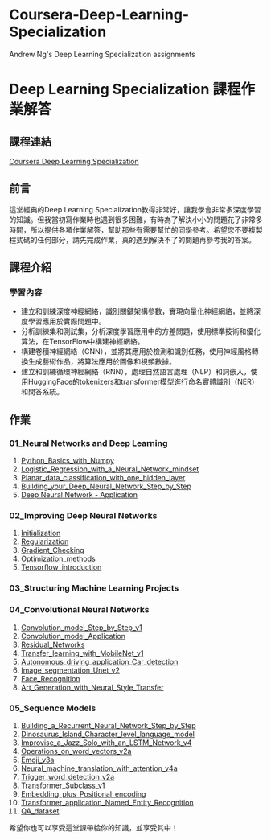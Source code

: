 # Coursera-Deep-Learning-Specialization
Andrew Ng's Deep Learning Specialization assignments 

# Deep Learning Specialization 課程作業解答

## 課程連結
[Coursera Deep Learning Specialization](https://www.coursera.org/specializations/deep-learning)

## 前言
這堂經典的Deep Learning Specialization教得非常好，讓我學會非常多深度學習的知識。但我當初寫作業時也遇到很多困難，有時為了解決小小的問題花了非常多時間，所以提供各項作業解答，幫助那些有需要幫忙的同學參考。希望您不要複製程式碼的任何部分，請先完成作業，真的遇到解決不了的問題再參考我的答案。

## 課程介紹
### 學習內容
- 建立和訓練深度神經網絡，識別關鍵架構參數，實現向量化神經網絡，並將深度學習應用於實際問題中。
- 分析訓練集和測試集，分析深度學習應用中的方差問題，使用標準技術和優化算法，在TensorFlow中構建神經網絡。
- 構建卷積神經網絡（CNN），並將其應用於檢測和識別任務，使用神經風格轉換生成藝術作品，將算法應用於圖像和視頻數據。
- 建立和訓練循環神經網絡（RNN），處理自然語言處理（NLP）和詞嵌入，使用HuggingFace的tokenizers和transformer模型進行命名實體識別（NER）和問答系統。

## 作業
### 01_Neural Networks and Deep Learning
1. [Python_Basics_with_Numpy](https://github.com/kevin89224/Coursera-Deep-Learning-Specialization/blob/main/01_Neural%20Networks%20and%20Deep%20Learning/1_Python_Basics_with_Numpy.ipynb)
2. [Logistic_Regression_with_a_Neural_Network_mindset](https://github.com/kevin89224/Coursera-Deep-Learning-Specialization/blob/main/01_Neural%20Networks%20and%20Deep%20Learning/2_Logistic_Regression_with_a_Neural_Network_mindset.ipynb)
3. [Planar_data_classification_with_one_hidden_layer](https://github.com/kevin89224/Coursera-Deep-Learning-Specialization/blob/main/01_Neural%20Networks%20and%20Deep%20Learning/3_Planar_data_classification_with_one_hidden_layer.ipynb)
4. [Building_your_Deep_Neural_Network_Step_by_Step](https://github.com/kevin89224/Coursera-Deep-Learning-Specialization/blob/main/01_Neural%20Networks%20and%20Deep%20Learning/4_Building_your_Deep_Neural_Network_Step_by_Step.ipynb)
5. [Deep Neural Network - Application](https://github.com/kevin89224/Coursera-Deep-Learning-Specialization/blob/main/01_Neural%20Networks%20and%20Deep%20Learning/5_Deep%20Neural%20Network%20-%20Application.ipynb)


### 02_Improving Deep Neural Networks
1. [Initialization](https://github.com/kevin89224/Coursera-Deep-Learning-Specialization/blob/main/02_Improving%20Deep%20Neural%20Networks/1_Initialization.ipynb)
2. [Regularization](https://github.com/kevin89224/Coursera-Deep-Learning-Specialization/blob/main/02_Improving%20Deep%20Neural%20Networks/2_Regularization.ipynb)
3. [Gradient_Checking](https://github.com/kevin89224/Coursera-Deep-Learning-Specialization/blob/main/02_Improving%20Deep%20Neural%20Networks/3_Gradient_Checking.ipynb)
4. [Optimization_methods](https://github.com/kevin89224/Coursera-Deep-Learning-Specialization/blob/main/02_Improving%20Deep%20Neural%20Networks/4_Optimization_methods.ipynb)
5. [Tensorflow_introduction](https://github.com/kevin89224/Coursera-Deep-Learning-Specialization/blob/main/02_Improving%20Deep%20Neural%20Networks/5_Tensorflow_introduction.ipynb)

### 03_Structuring Machine Learning Projects

### 04_Convolutional Neural Networks
1. [Convolution_model_Step_by_Step_v1]()
2. [Convolution_model_Application]()
3. [Residual_Networks]()
4. [Transfer_learning_with_MobileNet_v1]()
5. [Autonomous_driving_application_Car_detection]()
6. [Image_segmentation_Unet_v2]()
7. [Face_Recognition]()
8. [Art_Generation_with_Neural_Style_Transfer]()

### 05_Sequence Models
1. [Building_a_Recurrent_Neural_Network_Step_by_Step]()
2. [Dinosaurus_Island_Character_level_language_model]()
3. [Improvise_a_Jazz_Solo_with_an_LSTM_Network_v4]()
4. [Operations_on_word_vectors_v2a]()
5. [Emoji_v3a]()
6. [Neural_machine_translation_with_attention_v4a]()
7. [Trigger_word_detection_v2a]()
8. [Transformer_Subclass_v1]()
9. [Embedding_plus_Positional_encoding]()
10. [Transformer_application_Named_Entity_Recognition]()
11. [QA_dataset]()

希望你也可以享受這堂課帶給你的知識，並享受其中！
